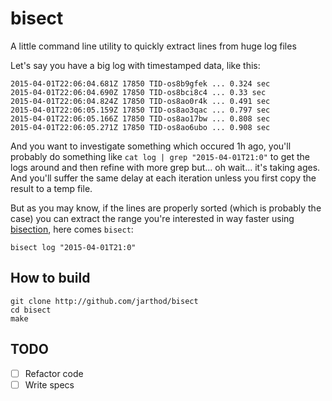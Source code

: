 # bisect
A little command line utility to quickly extract lines from huge log files

Let's say you have a big log with timestamped data, like this:

```
2015-04-01T22:06:04.681Z 17850 TID-os8b9gfek ... 0.324 sec
2015-04-01T22:06:04.690Z 17850 TID-os8bci8c4 ... 0.33 sec
2015-04-01T22:06:04.824Z 17850 TID-os8ao0r4k ... 0.491 sec
2015-04-01T22:06:05.159Z 17850 TID-os8ao3qac ... 0.797 sec
2015-04-01T22:06:05.166Z 17850 TID-os8ao17bw ... 0.808 sec
2015-04-01T22:06:05.271Z 17850 TID-os8ao6ubo ... 0.908 sec
```

And you want to investigate something which occured 1h ago, you'll probably do something like `cat log | grep "2015-04-01T21:0"` to get the logs around and then refine with more grep but... oh wait... it's taking ages. And you'll suffer the same delay at each iteration unless you first copy the result to a temp file.

But as you may know, if the lines are properly sorted (which is probably the case) you can extract the range you're interested in way faster using [bisection](http://en.wikipedia.org/wiki/Bisection_method), here comes `bisect`:

```
bisect log "2015-04-01T21:0"
```

## How to build

    git clone http://github.com/jarthod/bisect
    cd bisect
    make

## TODO

- [ ] Refactor code
- [ ] Write specs